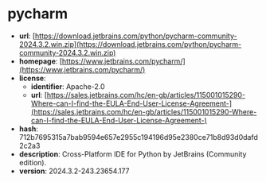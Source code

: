 # pycharm

- **url**: [https://download.jetbrains.com/python/pycharm-community-2024.3.2.win.zip](https://download.jetbrains.com/python/pycharm-community-2024.3.2.win.zip)
- **homepage**: [https://www.jetbrains.com/pycharm/](https://www.jetbrains.com/pycharm/)
- **license**:
  - **identifier**: Apache-2.0
  - **url**: [https://sales.jetbrains.com/hc/en-gb/articles/115001015290-Where-can-I-find-the-EULA-End-User-License-Agreement-](https://sales.jetbrains.com/hc/en-gb/articles/115001015290-Where-can-I-find-the-EULA-End-User-License-Agreement-)
- **hash**: 712b7695315a7bab9594e657e2955c194196d95e2380ce71b8d93d0dafd2c2a3
- **description**: Cross-Platform IDE for Python by JetBrains (Community edition).
- **version**: 2024.3.2-243.23654.177

